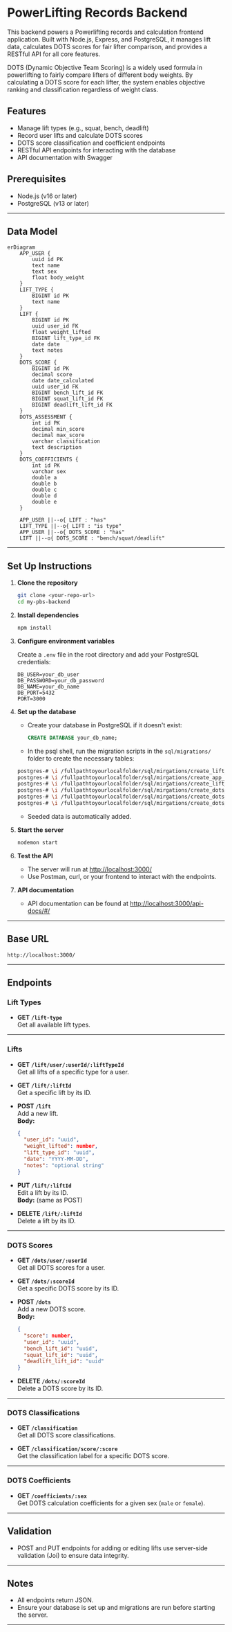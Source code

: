 # PowerLifting Records Backend

This backend powers a Powerlifting records and calculation frontend application. Built with Node.js, Express, and PostgreSQL, it manages lift data, calculates DOTS scores for fair lifter comparison, and provides a RESTful API for all core features.

DOTS (Dynamic Objective Team Scoring) is a widely used formula in powerlifting to fairly compare lifters of different body weights. By calculating a DOTS score for each lifter, the system enables objective ranking and classification regardless of weight class.

## Features
- Manage lift types (e.g., squat, bench, deadlift)
- Record user lifts and calculate DOTS scores
- DOTS score classification and coefficient endpoints
- RESTful API endpoints for interacting with the database
- API documentation with Swagger

## Prerequisites
- Node.js (v16 or later)
- PostgreSQL (v13 or later)
---

## Data Model

```mermaid
erDiagram
    APP_USER {
        uuid id PK
        text name
        text sex
        float body_weight
    }
    LIFT_TYPE {
        BIGINT id PK
        text name
    }
    LIFT {
        BIGINT id PK
        uuid user_id FK
        float weight_lifted
        BIGINT lift_type_id FK
        date date
        text notes
    }
    DOTS_SCORE {
        BIGINT id PK
        decimal score
        date date_calculated
        uuid user_id FK
        BIGINT bench_lift_id FK
        BIGINT squat_lift_id FK
        BIGINT deadlift_lift_id FK
    }
    DOTS_ASSESSMENT {
        int id PK
        decimal min_score
        decimal max_score
        varchar classification
        text description
    }
    DOTS_COEFFICIENTS {
        int id PK
        varchar sex
        double a
        double b
        double c
        double d
        double e
    }

    APP_USER ||--o{ LIFT : "has"
    LIFT_TYPE ||--o{ LIFT : "is type"
    APP_USER ||--o{ DOTS_SCORE : "has"
    LIFT ||--o{ DOTS_SCORE : "bench/squat/deadlift"
```

---

## Set Up Instructions

1. **Clone the repository**
   ```bash
   git clone <your-repo-url>
   cd my-pbs-backend
   ```

2. **Install dependencies**
   ```bash
   npm install
   ```

3. **Configure environment variables**

   Create a `.env` file in the root directory and add your PostgreSQL credentials:
   ```
   DB_USER=your_db_user
   DB_PASSWORD=your_db_password
   DB_NAME=your_db_name
   DB_PORT=5432
   PORT=3000
   ```

4. **Set up the database**

   - Create your database in PostgreSQL if it doesn't exist:
     ```sql
     CREATE DATABASE your_db_name;
     ```
   - In the psql shell, run the migration scripts in the `sql/migrations/` folder to create the necessary tables:
    ```bash
    postgres-# \i /fullpathtoyourlocalfolder/sql/mirgations/create_lift_type_table.sql
    postgres-# \i /fullpathtoyourlocalfolder/sql/mirgations/create_app_user_table.sql
    postgres-# \i /fullpathtoyourlocalfolder/sql/mirgations/create_lift_table.sql
    postgres-# \i /fullpathtoyourlocalfolder/sql/mirgations/create_dots_score_table.sql
    postgres-# \i /fullpathtoyourlocalfolder/sql/mirgations/create_dots_coefficients_table.sql
    postgres-# \i /fullpathtoyourlocalfolder/sql/mirgations/create_dots_assessment_table.sql
    ```
   - Seeded data is automatically added.

5. **Start the server**
  
   ```bash
   nodemon start
   ```

6. **Test the API**
   - The server will run at [http://localhost:3000/](http://localhost:3000/)
   - Use Postman, curl, or your frontend to interact with the endpoints.

7. **API documentation**
   - API documentation can be found at [http://localhost:3000/api-docs/#/](http://localhost:3000/api-docs/#/)

---

## Base URL

```
http://localhost:3000/
```

---

## Endpoints

### **Lift Types**
- **GET `/lift-type`**  
  Get all available lift types.

---

### **Lifts**
- **GET `/lift/user/:userId/:liftTypeId`**  
  Get all lifts of a specific type for a user.

- **GET `/lift/:liftId`**  
  Get a specific lift by its ID.

- **POST `/lift`**  
  Add a new lift.  
  **Body:**
  ```json
  {
    "user_id": "uuid",
    "weight_lifted": number,
    "lift_type_id": "uuid",
    "date": "YYYY-MM-DD",
    "notes": "optional string"
  }
  ```

- **PUT `/lift/:liftId`**  
  Edit a lift by its ID.  
  **Body:** (same as POST)

- **DELETE `/lift/:liftId`**  
  Delete a lift by its ID.

---

### **DOTS Scores**
- **GET `/dots/user/:userId`**  
  Get all DOTS scores for a user.

- **GET `/dots/:scoreId`**  
  Get a specific DOTS score by its ID.

- **POST `/dots`**  
  Add a new DOTS score.  
  **Body:**
  ```json
  {
    "score": number,
    "user_id": "uuid",
    "bench_lift_id": "uuid",
    "squat_lift_id": "uuid",
    "deadlift_lift_id": "uuid"
  }
  ```

- **DELETE `/dots/:scoreId`**  
  Delete a DOTS score by its ID.

---

### **DOTS Classifications**
- **GET `/classification`**  
  Get all DOTS score classifications.

- **GET `/classification/score/:score`**  
  Get the classification label for a specific DOTS score.

---

### **DOTS Coefficients**
- **GET `/coefficients/:sex`**  
  Get DOTS calculation coefficients for a given sex (`male` or `female`).

---

## Validation

- POST and PUT endpoints for adding or editing lifts use server-side validation (Joi) to ensure data integrity.

---
## Notes

- All endpoints return JSON.
- Ensure your database is set up and migrations are run before starting the server.

---
